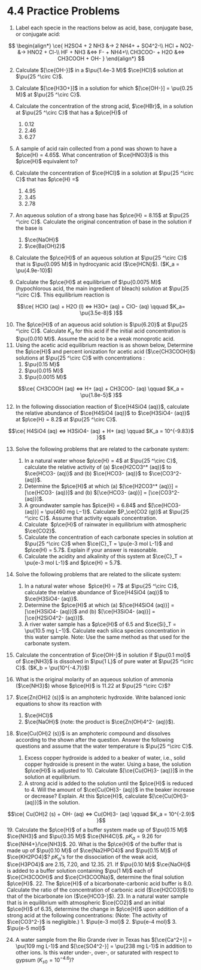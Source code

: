 # 4.4 Practice Problems

1. Label each specie in the reactions below as acid, base, conjugate base, or conjugate acid:

$$
\begin{align*}
\ce{
H2SO4 + 2 NH3 &-> 2 NH4+ + SO4^2-\\
HCl + NO2- &-> HNO2 + Cl-\\
HF + NH3 &<=> F- + NH4+\\
CH3COO- + H2O &<=> CH3COOH + OH-
}
\end{align*}
$$

2. Calculate $[\ce{OH-}]$  in a $\pu{1.4e-3 M}$  $\ce{HCl}$ solution at $\pu{25 ^\circ C}$.
3. Calculate $[\ce{H3O+}]$ in a solution for which $[\ce{OH-}] = \pu{0.25 M}$ at $\pu{25 ^\circ C}$.
4. Calculate the concentration of the strong acid, $\ce{HBr}$, in a solution at $\pu{25 ^\circ C}$ that has a $p\ce{H}$ of 
	1. $0.12$
	2. $2.46$
	3. $6.27$

5. A sample of acid rain collected from a pond was shown to have a $p\ce{H} = 4.65$. What concentration of $\ce{HNO3}$ is this $p\ce{H}$ equivalent to?
6. Calculate the concentration of $\ce{HCl}$ in a solution at $\pu{25 ^\circ C}$ that has $p\ce{H} =$ 
	1. $4.95$
	2. $3.45$
	3. $2.78$

7. An aqueous solution of a strong base has $p\ce{H} = 8.15$ at $\pu{25 ^\circ C}$. Calculate the original concentration of base in the solution if the base is 
	1. $\ce{NaOH}$
	2. $\ce{Ba(OH)2}$

8. Calculate the $p\ce{H}$ of an aqueous solution at $\pu{25 ^\circ C}$ that is $\pu{0.095 M}$ in hydrocyanic acid ($\ce{HCN}$). ($K_a = \pu{4.9e-10}$)
9. Calculate the $p\ce{H}$ at equilibrium of $\pu{0.0075 M}$ (hypochlorous acid, the main ingredient of bleach) solution at $\pu{25 ^\circ C}$. This equilibrium reaction is

$$\ce{
HClO (aq) + H2O (l) <=> H3O+ (aq) + ClO- (aq) \qquad $K_a= \pu{3.5e-8}$
}$$

10. The $p\ce{H}$ of an aqueous acid solution is $\pu{6.20}$ at $\pu{25 ^\circ C}$. Calculate $K_a$ for this acid if the initial acid concentration is $\pu{0.010 M}$. Assume the acid to be a weak monoprotic acid.
11. Using the acetic acid equilibrium reaction is as shown below, Determine the $p\ce{H}$ and percent ionization for acetic acid ($\ce{CH3COOH}$) solutions at $\pu{25 ^\circ C}$ with concentrations :
	1. $\pu{0.15 M}$
	2. $\pu{0.015 M}$
	3. $\pu{0.0015 M}$

$$\ce{
CH3COOH (aq) <=> H+ (aq) + CH3COO- (aq) \qquad $K_a = \pu{1.8e-5}$
}$$

12. In the following dissociation reaction of $\ce{H4SiO4 (aq)}$, calculate the relative abundance of $\ce{H4SiO4 (aq)}$ to $\ce{H3SiO4- (aq)}$ at $p\ce{H} = 8.2$ at $\pu{25 ^\circ C}$.

$$\ce{
H4SiO4 (aq) <=> H3SiO4- (aq) + H+ (aq) \qquad $K_a = 10^{-9.83}$
}$$

13. Solve the following problems that are related to the carbonate system:
	1. In a natural water whose $p\ce{H} = 4$ at $\pu{25 ^\circ C}$, calculate the relative activity of (a) $\ce{H2CO3^* (aq)}$ to $\ce{HCO3- (aq)}$ and (b) $\ce{HCO3- (aq)}$ to $\ce{CO3^2- (aq)}$.
	2. Determine the $p\ce{H}$ at which (a) $[\ce{H2CO3^* (aq)}] = [\ce{HCO3- (aq)}]$ and (b) $[\ce{HCO3- (aq)}] = [\ce{CO3^2- (aq)}]$.
	3. A groundwater sample has $p\ce{H} = 6.84$ and $[\ce{HCO3- (aq)}] = \pu{460 mg L−1}$. Calculate $P_\ce{CO2 (g)}$ at $\pu{25 ^\circ C}$. Assume that activity equals concentration.
	4. Calculate  $p\ce{H}$ of rainwater in equilibrium with atmospheric $\ce{CO2}$.
	5. Calculate the concentration of each carbonate species in solution at $\pu{25 ^\circ C}$ when $\ce{C}_T = \pu{e-3 mol L-1}$ and $p\ce{H} = 5.7$. Explain if your answer is reasonable.
	6. Calculate the acidity and alkalinity of this system at $\ce{C}_T = \pu{e-3 mol L-1}$ and $p\ce{H} = 5.7$.

14. Solve the following problems that are related to the silicate system:
	1. In a natural water whose  $p\ce{H} = 7$ at $\pu{25 ^\circ C}$, calculate the relative abundance of $\ce{H4SiO4 (aq)}$ to $\ce{H3SiO4- (aq)}$.
	2. Determine the $p\ce{H}$ at which (a) $[\ce{H4SiO4 (aq)}] = [\ce{H3SiO4- (aq)}]$ and (b) $[\ce{H3SiO4- (aq)}] = [\ce{H2SiO4^2- (aq)}]$.
	3. A river water sample has a $p\ce{H}$ of 6.5 and $\ce{Si}_T = \pu{10.5 mg L−1}$. Calculate each silica species concentration in this water sample. Note: Use the same method as that used for the carbonate system.

15. Calculate the concentration of $\ce{OH-}$ in solution if $\pu{0.1 mol}$ of $\ce{NH3}$ is dissolved in $\pu{1 L}$ of pure water at $\pu{25 ^\circ C}$. ($K_b = \pu{10^{-4.7}}$)
16. What is the original molarity of an aqueous solution of ammonia ($\ce{NH3}$) whose $p\ce{H}$ is $11.22$ at $\pu{25 ^\circ C}$?
17. $\ce{Zn(OH)2 (s)}$ is an amphoteric hydroxide. Write balanced ionic equations to show its reaction with 
	1. $\ce{HCl}$
	2. $\ce{NaOH}$ (note: the product is $\ce{Zn(OH)4^2- (aq)}$).

18. $\ce{Cu(OH)2 (s)}$ is an amphoteric compound and dissolves according to the shown after the question. Answer the following questions and assume that the water temperature is $\pu{25 ^\circ C}$.
	1. Excess copper hydroxide is added to a beaker of water, i.e., solid copper hydroxide is present in the water. Using a base, the solution $p\ce{H}$ is adjusted to $10$. Calculate $[\ce{Cu(OH)3- (aq)}]$ in the solution at equilibrium. 
	2. A strong acid is added to the solution until the $p\ce{H}$ is reduced to $4$. Will the amount of $\ce{Cu(OH)3- (aq)}$ in the beaker increase or decrease? Explain. At this $p\ce{H}$, calculate $[\ce{Cu(OH)3- (aq)}]$ in the solution. 

$$\ce{
Cu(OH)2 (s) + OH- (aq) <=> Cu(OH)3- (aq) \qquad $K_a = 10^{-2.9}$
}$$
19. Calculate the $p\ce{H}$ of a buffer system made up of $\pu{0.15 M}$ $\ce{NH3}$ and $\pu{0.35 M}$ $\ce{NH4Cl}$. $pK_a= 9.26$ for $\ce{NH4+}/\ce{NH3}$.
20. What is the $p\ce{H}$ of the buffer that is made up of  $\pu{0.10 M}$ of $\ce{Na2HPO4}$ and $\pu{0.15 M}$ of  $\ce{KH2PO4}$? $pK_a$'s for the dissociation of the weak acid, $\ce{H3PO4}$ are $2.15$, $7.20$, and $12.35$.
21. If $\pu{0.10 M}$ $\ce{NaOH}$ is added to a buffer solution containing $\pu{1 M}$ each of $\ce{CH3COOH}$ and $\ce{CH3COONa}$, determine the final solution $p\ce{H}$.
22. The $p\ce{H}$ of a bicarbonate-carbonic acid buffer is 8.0. Calculate the ratio of the concentration of carbonic acid ($\ce{H2CO3}$) to that of the bicarbonate ion ($\ce{HCO3-}$).
23. In a natural water sample that is in equilibrium with atmospheric $\ce{CO2}$ and an initial $p\ce{H}$ of $6.35$, determine the change in $p\ce{H}$ upon addition of a strong acid at the following concentrations: (Note: The activity of $\ce{CO3^2-}$ is negligible.)
	1. $\pu{e-3 mol}$
	2. $\pu{e-4 mol}$
	3. $\pu{e-5 mol}$

24. A water sample from the Rio Grande river in Texas has $[\ce{Ca^2+}] = \pu{109 mg L-1}$ and $[\ce{SO4^2-}] = \pu{238 mg L-1}$ in addition to other ions. Is this water under-, over-, or saturated with respect to gypsum ($K_{s0} = 10^{-4.6}$)?
